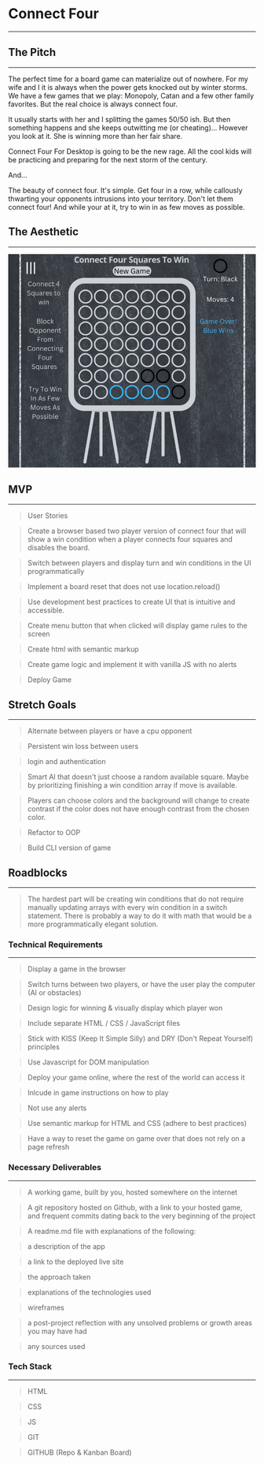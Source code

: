 # Connect Four

---

## The Pitch

---

The perfect time for a board game can materialize out of nowhere. For my wife and I it is always when the power gets knocked out by winter storms. We have a few games that we play: Monopoly, Catan and a few other family favorites. But the real choice is always connect four.

It usually starts with her and I splitting the games 50/50 ish. But then something happens and she keeps outwitting me (or cheating)... However you look at it. She is winning more than her fair share.

Connect Four For Desktop is going to be the new rage. All the cool kids will be practicing and preparing for the next storm of the century.

And...

The beauty of connect four. It's simple. Get four in a row, while callously thwarting your opponents intrusions into your territory. Don't let them connect four! And while your at it, try to win in as few moves as possible.

## The Aesthetic

---

![Connect Four Wireframe](./img/wireframe.png)

## MVP

---

> User Stories

> Create a browser based two player version of connect four that will show a win condition when a player connects four squares and disables the board.

> Switch between players and display turn and win conditions in the UI programmatically

> Implement a board reset that does not use location.reload()

> Use development best practices to create UI that is intuitive and accessible.

> Create menu button that when clicked will display game rules to the screen

> Create html with semantic markup

> Create game logic and implement it with vanilla JS with no alerts

> Deploy Game

## Stretch Goals

---

> Alternate between players or have a cpu opponent

> Persistent win loss between users

> login and authentication

> Smart AI that doesn't just choose a random available square. Maybe by prioritizing finishing a win condition array if move is available.

> Players can choose colors and the background will change to create contrast if the color does not have enough contrast from the chosen color.

> Refactor to OOP

> Build CLI version of game

## Roadblocks

---

> The hardest part will be creating win conditions that do not require manually updating arrays with every win condition in a switch statement. There is probably a way to do it with math that would be a more programmatically elegant solution.

### Technical Requirements

---

> Display a game in the browser

> Switch turns between two players, or have the user play the computer (AI or obstacles)

> Design logic for winning & visually display which player won

> Include separate HTML / CSS / JavaScript files

> Stick with KISS (Keep It Simple Silly) and DRY (Don't Repeat Yourself) principles

> Use Javascript for DOM manipulation

> Deploy your game online, where the rest of the world can access it

> Inlcude in game instructions on how to play

> Not use any alerts

> Use semantic markup for HTML and CSS (adhere to best practices)

> Have a way to reset the game on game over that does not rely on a page refresh

### Necessary Deliverables

---

> A working game, built by you, hosted somewhere on the internet

> A git repository hosted on Github, with a link to your hosted game, and frequent commits dating back to the very beginning of the project

> A readme.md file with explanations of the following:

> a description of the app

> a link to the deployed live site

> the approach taken

> explanations of the technologies used

> wireframes

> a post-project reflection with any unsolved problems or growth areas you may have had

> any sources used

### Tech Stack

---

> HTML

> CSS

> JS

> GIT

> GITHUB (Repo & Kanban Board)
